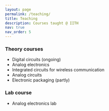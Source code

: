 ```yaml
---
layout: page
permalink: /teaching/
title: Teaching
description: Courses taught @ IITH
nav: true
nav_order: 5
---
```


### Theory courses
- Digital circuits (ongoing)
- Analog electronics
- Integrated circuits for wireless communication
- Analog circuits
- Electronic packaging (partly)

### Lab course
- Analog electronics lab
